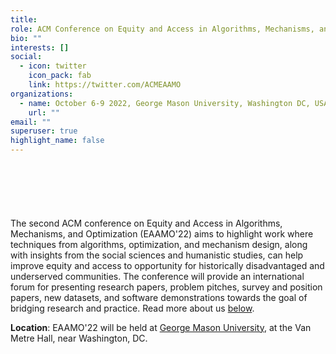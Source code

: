 ```yaml
---
title: 
role: ACM Conference on Equity and Access in Algorithms, Mechanisms, and Optimization
bio: ""
interests: []
social:
  - icon: twitter
    icon_pack: fab
    link: https://twitter.com/ACMEAAMO
organizations:
  - name: October 6-9 2022, George Mason University, Washington DC, USA
    url: ""
email: ""
superuser: true
highlight_name: false
---
```

<div style="margin-top: 20%">
The second ACM conference on Equity and Access in Algorithms, Mechanisms, and Optimization (EAAMO'22) aims to highlight work where techniques from algorithms, optimization, and mechanism design, along with insights from the social sciences and humanistic studies, can help improve equity and access to opportunity for historically disadvantaged and underserved communities. The conference will provide an international forum for presenting research papers, problem pitches, survey and position papers, new datasets, and software demonstrations towards the goal of bridging research and practice. Read more about us <a href="https://eaamo.org/#about">below</a>.
</div>

<b>Location</b>: EAAMO'22 will be held at <a href="https://arlington.gmu.edu/">George Mason University</a>, at the Van Metre Hall, near Washington, DC.

